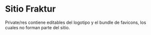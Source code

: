 # Sitio Fraktur

Private/res contiene editables del logotipo y el bundle de favicons, los cuales no forman parte del sitio.
